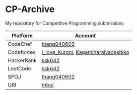 # CP-Archive
My repository for Competitive Programming submissions

| Platform | Account |
| --------- | ---------------------------------------------------------- |
| CodeChef   | [thang040602](https://www.codechef.com/users/thang040602) |
| Codeforces | [I_love_Kuroni](https://codeforces.com/profile/I_love_Kuroni), [KagamiharaNadeshiko](https://codeforces.com/profile/KagamiharaNadeshiko) |
| HackerRank | [ksk642](https://www.hackerrank.com/ksk642) |
| LeetCode | [ksk642](https://leetcode.com/ksk642/) |
| SPOJ | [thang040602](https://www.spoj.com/users/thang040602/) |
| URI | [tnbui](https://www.urionlinejudge.com.br/judge/en/profile/490385) |
